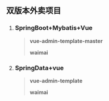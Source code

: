 ## 双版本**外卖**项目

1. ### SpringBoot+Mybatis+Vue

   >**vue-admin-template-master**
   >
   >**waimai**

2. ### SpringData+vue

   >**vue-admin-template**
   >
   >**waimai**